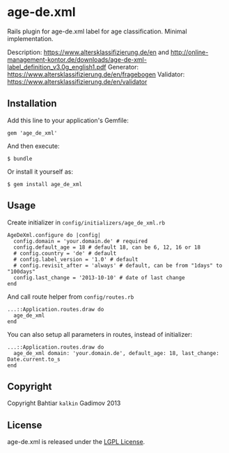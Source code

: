age-de.xml
==========

Rails plugin for age-de.xml label for age classification. Minimal implementation.

Description: https://www.altersklassifizierung.de/en and http://online-management-kontor.de/downloads/age-de-xml-label_definition_v3.0g_english1.pdf
Generator: https://www.altersklassifizierung.de/en/fragebogen
Validator: https://www.altersklassifizierung.de/en/validator

## Installation

Add this line to your application's Gemfile:

    gem 'age_de_xml'

And then execute:

    $ bundle

Or install it yourself as:

    $ gem install age_de_xml

## Usage

Create initializer in `config/initializers/age_de_xml.rb`

```
AgeDeXml.configure do |config|
  config.domain = 'your.domain.de' # required
  config.default_age = 18 # default 18, can be 6, 12, 16 or 18
  # config.country = 'de' # default
  # config.label_version = '1.0' # default
  # config.revisit_after = 'always' # default, can be from "1days" to "100days"
  config.last_change = '2013-10-10' # date of last change
end
```

And call route helper from `config/routes.rb`

```
...::Application.routes.draw do
  age_de_xml
end
```

You can also setup all parameters in routes, instead of initializer:
```
...::Application.routes.draw do
  age_de_xml domain: 'your.domain.de', default_age: 18, last_change: Date.current.to_s
end
```

## Copyright

Copyright Bahtiar `kalkin` Gadimov 2013

## License

age-de.xml is released under the [LGPL License](http://choosealicense.com/licenses/lgpl-v2.1/).
